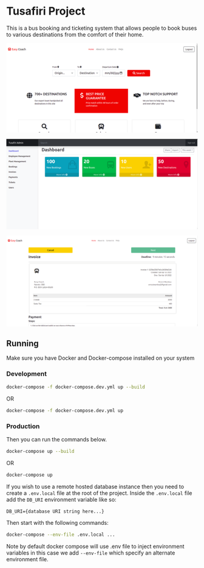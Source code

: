 # Tusafiri Project

This is a bus booking and ticketing system that allows people to book buses to various destinations from the comfort of their home.

![webapp home](./images/webapp_home.png)

![admin home](./images/admin_home.png)

![invoice](./images/invoice.png)

## Running

Make sure you have Docker and Docker-compose installed on your system

### Development

```bash
docker-compose -f docker-compose.dev.yml up --build
```

OR

```bash
docker-compose -f docker-compose.dev.yml up
```

### Production

Then you can run the commands below.

```bash
docker-compose up --build
```

OR

```bash
docker-compose up
```

If you wish to use a remote hosted database instance then you need to create a ```.env.local``` file at the root of the project. Inside the ```.env.local``` file add the ```DB_URI``` environment variable like so:

```text
DB_URI={database URI string here...}
```

Then start with the following commands:

```bash
docker-compose --env-file .env.local ...
```

Note by default docker compose will use .env file to inject environment variables in this case we add ```--env-file``` which specify an alternate environment file.
